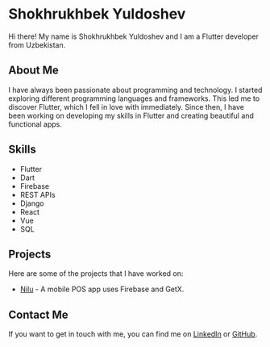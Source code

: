# Shokhrukhbek Yuldoshev  
  
Hi there! My name is Shokhrukhbek Yuldoshev and I am a Flutter developer from Uzbekistan.  
  
## About Me  
  
I have always been passionate about programming and technology. I started exploring different programming languages and frameworks. This led me to discover Flutter, which I fell in love with immediately. Since then, I have been working on developing my skills in Flutter and creating beautiful and functional apps.  
  
## Skills  
  
- Flutter  
- Dart  
- Firebase  
- REST APIs  
- Django
- React
- Vue
- SQL
  
## Projects  
  
Here are some of the projects that I have worked on:  
  
- [Nilu](https://github.com/shokhrukhbekyuldoshev/nilu) - A mobile POS app uses Firebase and GetX.  
  
## Contact Me  
  
If you want to get in touch with me, you can find me on [LinkedIn](https://www.linkedin.com/in/shokhrukhbek-yuldoshev-1b77521ba) or [GitHub](https://github.com/shokhrukhbekyuldoshev).